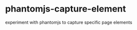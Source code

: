 phantomjs-capture-element
=========================

experiment with phantomjs to capture specific page elements
